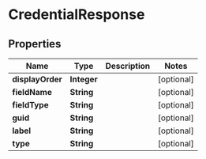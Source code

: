 

# CredentialResponse


## Properties

| Name | Type | Description | Notes |
|------------ | ------------- | ------------- | -------------|
|**displayOrder** | **Integer** |  |  [optional] |
|**fieldName** | **String** |  |  [optional] |
|**fieldType** | **String** |  |  [optional] |
|**guid** | **String** |  |  [optional] |
|**label** | **String** |  |  [optional] |
|**type** | **String** |  |  [optional] |



